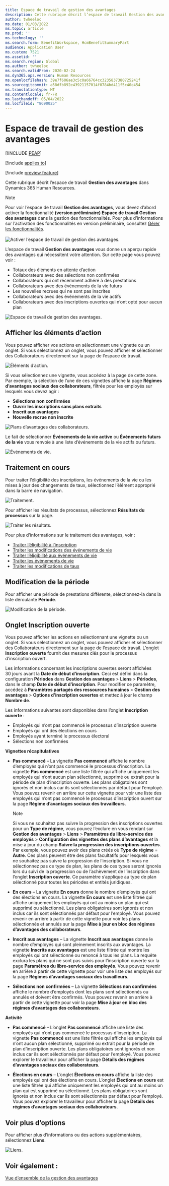 ```yaml
---
title: Espace de travail de gestion des avantages
description: Cette rubrique décrit l’espace de travail Gestion des avantages dans Dynamics 365 Human Resources.
author: twheeloc
ms.date: 01/03/2022
ms.topic: article
ms.prod: ''
ms.technology: ''
ms.search.form: BenefitWorkspace, HcmBenefitSummaryPart
audience: Application User
ms.custom: 7521
ms.assetid: ''
ms.search.region: Global
ms.author: twheeloc
ms.search.validFrom: 2020-02-24
ms.dyn365.ops.version: Human Resources
ms.openlocfilehash: 39e7f606ae3c5c0a66764cc3235837380725241f
ms.sourcegitcommit: a58dfb892e43921157014f0784bd411f5c40e454
ms.translationtype: HT
ms.contentlocale: fr-FR
ms.lasthandoff: 05/04/2022
ms.locfileid: "8690025"
---
```

# <a name="benefits-management-workspace"></a>Espace de travail de gestion des avantages


[!INCLUDE [PEAP](../includes/peap-2.md)]

[!include [applies to](../includes/applies-to-hr.md)]

[!include [preview feature](./includes/preview-feature.md)]

Cette rubrique décrit l’espace de travail **Gestion des avantages** dans Dynamics 365 Human Resources.

> [!NOTE]
> Pour voir l’espace de travail **Gestion des avantages**, vous devez d’abord activer la fonctionnalité **(version préliminaire) Espace de travail Gestion des avantages** dans la gestion des fonctionnalités. Pour plus d’informations sur l’activation des fonctionnalités en version préliminaire, consultez [Gérer les fonctionnalités](hr-admin-manage-features.md).<br><br>![Activer l’espace de travail de gestion des avantages.](./media/hr-benefits-management-workspace-enable.png)

L’espace de travail **Gestion des avantages** vous donne un aperçu rapide des avantages qui nécessitent votre attention. Sur cette page vous pouvez voir :

- Totaux des éléments en attente d’action
- Collaborateurs avec des sélections non confirmées
- Collaborateurs qui ont récemment adhéré à des prestations
- Collaborateurs avec des événements de la vie futurs
- Les nouvelles recrues qui ne sont pas inscrites
- Collaborateurs avec des événements de la vie actifs
- Collaborateurs avec des inscriptions ouvertes qui n’ont opté pour aucun plan

![Espace de travail de gestion des avantages.](./media/hr-benefits-management-workspace.png)

## <a name="view-action-items"></a>Afficher les éléments d’action

Vous pouvez afficher vos actions en sélectionnant une vignette ou un onglet. Si vous sélectionnez un onglet, vous pouvez afficher et sélectionner des Collaborateurs directement sur la page de l’espace de travail.

![Éléments d’action.](./media/hr-benefits-management-workspace-action-items.png)

Si vous sélectionnez une vignette, vous accédez à la page de cette zone. Par exemple, la sélection de l’une de ces vignettes affiche la page **Régimes d’avantages sociaux des collaborateurs**, filtrée pour les employés sur lesquels vous devez agir :

- **Sélections non confirmées**
- **Ouvrir les inscriptions sans plans extraits**
- **Inscrit aux avantages**
- **Nouvelle recrue non inscrite**

![Plans d’avantages des collaborateurs.](./media/hr-benefits-management-workspace-plans.png)

Le fait de sélectionner **Événements de la vie active** ou **Événements futurs de la vie** vous renvoie à une liste d’événements de la vie actifs ou futurs.

![Événements de vie.](./media/hr-benefits-management-workspace-life-events.png)

## <a name="processing"></a>Traitement en cours

Pour traiter l’éligibilité des inscriptions, les événements de la vie ou les mises à jour des changements de taux, sélectionnez l’élément approprié dans la barre de navigation.

![Traitement.](./media/hr-benefits-management-workspace-processing.png)

Pour afficher les résultats de processus, sélectionnez **Résultats du processus** sur la page.

![Traiter les résultats.](./media/hr-benefits-management-workspace-process-results.png)

Pour plus d’informations sur le traitement des avantages, voir :

- [Traiter l’éligibilité à l’inscription](hr-benefits-process-enrollment-eligibility.md)
- [Traiter les modifications des événements de vie](hr-benefits-process-life-event-changes.md)
- [Traiter l’éligibilité aux événements de vie](hr-benefits-process-life-event-eligibility.md)
- [Traiter les événements de vie](hr-benefits-process-life-events.md)
- [Traiter les modifications de taux](hr-benefits-process-rate-changes.md)

## <a name="change-period"></a>Modification de la période

Pour afficher une période de prestations différente, sélectionnez-la dans la liste déroulante **Période**.

![Modification de la période.](./media/hr-benefits-management-workspace-period.png)


## <a name="open-enrollment-tab"></a>Onglet Inscription ouverte

Vous pouvez afficher les actions en sélectionnant une vignette ou un onglet. Si vous sélectionnez un onglet, vous pouvez afficher et sélectionner des Collaborateurs directement sur la page de l’espace de travail.
L’onglet **Inscription ouverte** fournit des mesures clés pour le processus d’inscription ouvert. 

Les informations concernant les inscriptions ouvertes seront affichées 30 jours avant la **Date de début d’inscription**. Ceci est défini dans la configuration **Périodes** dans **Gestion des avantages** > **Liens** > **Périodes**, dans le champ **Date de début d’inscription**.  Pour modifier ce paramètre, accédez à **Paramètres partagés des ressources humaines** > **Gestion des avantages** > **Options d’inscription ouvertes** et mettez à jour le champ **Nombre de**.  

Les informations suivantes sont disponibles dans l’onglet **Inscription ouverte** :
 - Employés qui n’ont pas commencé le processus d’inscription ouverte
 - Employés qui ont des élections en cours
 - Employés ayant terminé le processus électoral
 - Sélections non confirmées

**Vignettes récapitulatives**

- **Pas commencé** – La vignette **Pas commencé** affiche le nombre d’employés qui n’ont pas commencé le processus d’inscription. La vignette **Pas commencé** est une liste filtrée qui affiche uniquement les employés qui n’ont aucun plan sélectionné, supprimé ou extrait pour la période de plan d’inscription ouverte. Les plans obligatoires sont ignorés et non inclus car ils sont sélectionnés par défaut pour l’employé.  Vous pouvez revenir en arrière sur cette vignette pour voir une liste des employés qui n’ont pas commencé le processus d’inscription ouvert sur la page **Régime d’avantages sociaux des travailleurs**.

  > [!NOTE]
  > Si vous ne souhaitez pas suivre la progression des inscriptions ouvertes pour un **Type de régime**, vous pouvez l’exclure en vous rendant sur **Gestion des avantages** > **Liens** > **Paramètres du libre-service des employés** > **Configuration des vignettes des plans d’avantages** et la mise à jour du champ **Suivre la progression des inscriptions ouvertes**.  Par exemple, vous pouvez avoir des plans créés où **Type de régime** = **Autre**. Ces plans peuvent être des plans facultatifs pour lesquels vous ne souhaitez pas suivre la progression de l’inscription. Si vous ne sélectionnez pas ce type de plan, les plans de ces types seront ignorés lors du suivi de la progression ou de l’achèvement de l’inscription dans l’onglet **Inscription ouverte**. Ce paramètre s’applique au type de plan sélectionné pour toutes les périodes et entités juridiques.

- **En cours** – La vignette **En cours** donne le nombre d’employés qui ont des élections en cours. La vignette **En cours** est une liste filtrée qui affiche uniquement les employés qui ont au moins un plan qui est supprimé ou sélectionné. Les plans obligatoires sont ignorés et non inclus car ils sont sélectionnés par défaut pour l’employé. Vous pouvez revenir en arrière à partir de cette vignette pour voir les plans sélectionnés et annulés sur la page **Mise à jour en bloc des régimes d’avantages des collaborateurs**.

- **Inscrit aux avantages** – La vignette **Inscrit aux avantages** donne le nombre d’employés qui sont pleinement inscrits aux avantages. La vignette **Inscrits aux avantages** est une liste filtrée qui montre les employés qui ont sélectionné ou renoncé à tous les plans. La requête exclura les plans qui ne sont pas suivis pour l’inscription ouverte sur la page **Paramètres du libre-service des employés**. Vous pouvez revenir en arrière à partir de cette vignette pour voir une liste des employés sur la page **Régimes d’avantages sociaux des travailleurs**.

- **Sélections non confirmées** – La vignette **Sélections non confirmées** affiche le nombre d’employés dont les plans sont sélectionnés ou annulés et doivent être confirmés. Vous pouvez revenir en arrière à partir de cette vignette pour voir la page **Mise à jour en bloc des régimes d’avantages des collaborateurs**.

**Activité**

- **Pas commencé** – L’onglet **Pas commencé** affiche une liste des employés qui n’ont pas commencé le processus d’inscription. La vignette **Pas commencé** est une liste filtrée qui affiche les employés qui n’ont aucun plan sélectionné, supprimé ou extrait pour la période de plan d’inscription ouverte. Les plans obligatoires sont ignorés et non inclus car ils sont sélectionnés par défaut pour l’employé. Vous pouvez explorer le travailleur pour afficher la page **Détails des régimes d’avantages sociaux des collaborateurs**.

- **Élections en cours** – L’onglet **Élections en cours** affiche la liste des employés qui ont des élections en cours. L’onglet **Élections en cours** est une liste filtrée qui affiche uniquement les employés qui ont au moins un plan qui est supprimé ou sélectionné. Les plans obligatoires sont ignorés et non inclus car ils sont sélectionnés par défaut pour l’employé. Vous pouvez explorer le travailleur pour afficher la page **Détails des régimes d’avantages sociaux des collaborateurs**.

## <a name="view-more-options"></a>Voir plus d’options

Pour afficher plus d’informations ou des actions supplémentaires, sélectionnez **Liens**.

![Liens.](./media/hr-benefits-management-workspace-links.png)

## <a name="see-also"></a>Voir également :

[Vue d’ensemble de la gestion des avantages](hr-benefits-management-overview.md)

